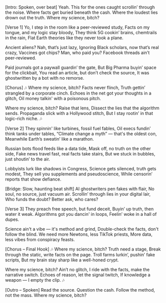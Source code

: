 [Intro: Spoken, over beat]
Yeah.
This for the ones caught scrollin’ through the noise.
Where facts get buried beneath the cash.
Where the loudest lies drown out the truth.
Where my science, bitch?

[Verse 1]
Yo, I step in the room like a peer-reviewed study,
Facts on my tongue, and my logic stay bloody,
They think 5G cookin’ brains, chemtrails in the rain,
Flat Earth theories like they never took a plane.

Ancient aliens? Nah, that’s just lazy,
Ignoring Black scholars, now that’s real crazy,
Vaccines got chips? Man, who paid you?
Facebook threads ain’t peer-reviewed.

Paid journals got a paywall guardin’ the gate,
But Big Pharma buyin’ space for the clickbait,
You read an article, but don’t check the source,
It was ghostwritten by a bot with no remorse.

[Chorus]
🎶 Where my science, bitch? Facts never flinch,
Truth gettin’ strangled by a corporate cinch.
Echoes in the net got your thoughts in a glitch,
Oil money talkin' with a poisonous pitch.

Where my science, bitch? Raise that lens,
Dissect the lies that the algorithm sends.
Propaganda slick with a Hollywood stitch,
But I stay rootin’ in that logic-rich niche. 🎶

[Verse 2]
They spinnin' like turbines, fossil fuel fables,
Oil execs fundin’ think tanks under tables,
“Climate change a myth” — that's the oldest con,
Meanwhile Earth’s sweatin’ like a marathon.

Russian bots flood feeds like a data tide,
Mask off, no truth on the other side,
Fake news travel fast, real facts take stairs,
But we stuck in bubbles, just shoutin’ to the air.

Lobbyists lurk like shadows in Congress,
Science gets silenced, truth gets modest,
They sell you supplements and pseudoscience,
While censorin’ reports that show defiance.

[Bridge: Slow, haunting beat shift]
AI ghostwriters pen fakes with flair,
No soul, no source, just vacuum air.
Scrollin’ through lies in your digital lair,
Who funds the doubt? Better ask, who cares?

[Verse 3]
They preach free speech, but fund deceit,
Buyin’ up truth, then water it weak.
Algorithms got you dancin' in loops,
Feelin’ woke in a hall of dupes.

Science ain't a vibe — it's method and grind,
Double-check the facts, don't follow the blind.
We need more Newtons, less TikTok priests,
More data, less vibes from conspiracy feasts.

[Chorus – Final Hook]
🎶 Where my science, bitch? Truth need a stage,
Break through the static, write facts on the page.
Troll farms lurkin’, pushin’ fake scripts,
But my brain stay sharp like a well-honed crypt.

Where my science, bitch? Ain’t no glitch,
I ride with the facts, make the narrative switch.
Echoes of reason, let the signal twitch,
If knowledge a weapon — I empty the clip. 🎶

[Outro – Spoken]
Read the source.
Question the cash.
Follow the method, not the mass.
Where my science, bitch?
